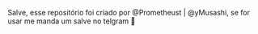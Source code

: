 Salve, esse repositório foi criado por @Prometheust | @yMusashi, se for usar me manda um salve no telgram 🥷
